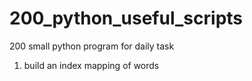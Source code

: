 # 200_python_useful_scripts
200 small python program for daily task

1. build an index mapping of words
